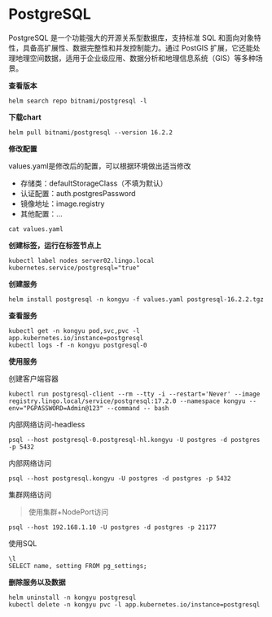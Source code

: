 # PostgreSQL

PostgreSQL 是一个功能强大的开源关系型数据库，支持标准 SQL 和面向对象特性，具备高扩展性、数据完整性和并发控制能力。通过 PostGIS 扩展，它还能处理地理空间数据，适用于企业级应用、数据分析和地理信息系统（GIS）等多种场景。

**查看版本**

```
helm search repo bitnami/postgresql -l
```

**下载chart**

```
helm pull bitnami/postgresql --version 16.2.2
```

**修改配置**

values.yaml是修改后的配置，可以根据环境做出适当修改

- 存储类：defaultStorageClass（不填为默认）
- 认证配置：auth.postgresPassword
- 镜像地址：image.registry
- 其他配置：...

```
cat values.yaml
```

**创建标签，运行在标签节点上**

```
kubectl label nodes server02.lingo.local kubernetes.service/postgresql="true"
```

**创建服务**

```shell
helm install postgresql -n kongyu -f values.yaml postgresql-16.2.2.tgz
```

**查看服务**

```
kubectl get -n kongyu pod,svc,pvc -l app.kubernetes.io/instance=postgresql
kubectl logs -f -n kongyu postgresql-0
```

**使用服务**

创建客户端容器

```
kubectl run postgresql-client --rm --tty -i --restart='Never' --image  registry.lingo.local/service/postgresql:17.2.0 --namespace kongyu --env="PGPASSWORD=Admin@123" --command -- bash
```

内部网络访问-headless

```
psql --host postgresql-0.postgresql-hl.kongyu -U postgres -d postgres -p 5432
```

内部网络访问

```
psql --host postgresql.kongyu -U postgres -d postgres -p 5432
```

集群网络访问

> 使用集群+NodePort访问

```
psql --host 192.168.1.10 -U postgres -d postgres -p 21177
```

使用SQL

```
\l
SELECT name, setting FROM pg_settings;
```

**删除服务以及数据**

```
helm uninstall -n kongyu postgresql
kubectl delete -n kongyu pvc -l app.kubernetes.io/instance=postgresql
```

